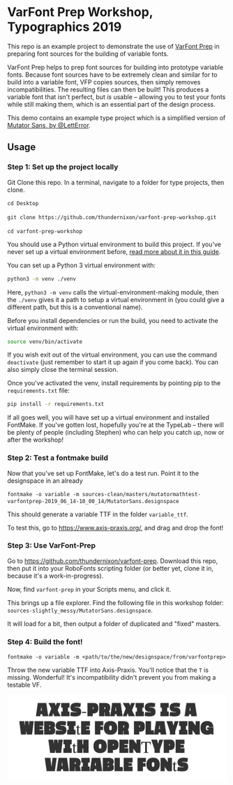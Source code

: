 # VarFont Prep Workshop, Typographics 2019

This repo is an example project to demonstrate the use of [VarFont Prep](https://github.com/thundernixon/varfont-prep) in preparing font sources for the building of variable fonts.

VarFont Prep helps to prep font sources for building into prototype variable fonts. Because font sources have to be extremely clean and similar for to build into a variable font, VFP copies sources, then simply removes incompatibilities. The resulting files can then be built! This produces a variable font that isn't perfect, but *is* usable – allowing you to test your fonts while still making them, which is an essential part of the design process.

This demo contains an example type project which is a simplified version of [Mutator Sans, by @LettError](https://github.com/LettError/mutatorSans).

## Usage

### Step 1: Set up the project locally

Git Clone this repo. In a terminal, navigate to a folder for type projects, then clone.

```
cd Desktop

git clone https://github.com/thundernixon/varfont-prep-workshop.git

cd varfont-prep-workshop
```


You should use a Python virtual environment to build this project. If you've never set up a virtual environment before, [read more about it in this guide](https://packaging.python.org/tutorials/installing-packages/#creating-virtual-environments).

You can set up a Python 3 virtual environment with:

```bash
python3 -m venv ./venv
```

Here, `python3 -m venv` calls the virtual-environment-making module, then the `./venv` gives it a path to setup a virtual environment in (you could give a different path, but this is a conventional name).

Before you install dependencies or run the build, you need to activate the virtual environment with:

```bash
source venv/bin/activate
```

If you wish exit out of the virtual environment, you can use the command `deactivate` (just remember to start it up again if you come back). You can also simply close the terminal session.

Once you've activated the venv, install requirements by pointing pip to the `requirements.txt` file:

```bash
pip install -r requirements.txt
```

If all goes well, you will have set up a virtual environment and installed FontMake. If you've gotten lost, hopefully you're at the TypeLab – there will be plenty of people (including Stephen) who can help you catch up, now or after the workshop!

### Step 2: Test a fontmake build

Now that you've set up FontMake, let's do a test run. Point it to the designspace in an already

```
fontmake -o variable -m sources-clean/masters/mutatormathtest-varfontprep-2019_06_14-10_00_14/MutatorSans.designspace
```

This should generate a variable TTF in the folder `variable_ttf`. 

To test this, go to https://www.axis-praxis.org/, and drag and drop the font!

### Step 3: Use VarFont-Prep

Go to https://github.com/thundernixon/varfont-prep. Download this repo, then put it into your RoboFonts scripting folder (or better yet, clone it in, because it's a work-in-progress).

Now, find `varfont-prep` in your Scripts menu, and click it.

This brings up a file explorer. Find the following file in this workshop folder: `sources-slightly_messy/MutatorSans.designspace`.

It will load for a bit, then output a folder of duplicated and "fixed" masters.

### Step 4: Build the font!

```
fontmake -o variable -m <path/to/the/new/designspace/from/varfontprep>
```

Throw the new variable TTF into Axis-Praxis. You'll notice that the `T` is missing. Wonderful! It's incompatibility didn't prevent you from making a testable VF.

![](assets/2019-06-14-10-15-15.png)

